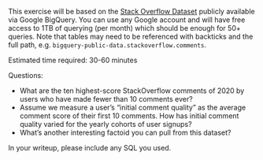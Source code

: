 This exercise will be based on the [Stack Overflow Dataset](https://console.cloud.google.com/marketplace/product/stack-exchange/stack-overflow?filter=solution-type:dataset&id=46a148ff-896d-444c-b08d-360169911f59) publicly available via Google BigQuery. You can use any Google account and will have free access to 1TB of querying (per month) which should be enough for 50+ queries. Note that tables may need to be referenced with backticks and the full path, e.g. `bigquery-public-data.stackoverflow.comments`.

Estimated time required: 30-60 minutes

Questions:

- What are the ten highest-score StackOverflow comments of 2020 by users who have made fewer than 10 comments ever?
- Assume we measure a user’s “initial comment quality” as the average comment score of their first 10 comments. How has initial comment quality varied for the yearly cohorts of user signups?
- What’s another interesting factoid you can pull from this dataset?

In your writeup, please include any SQL you used.
